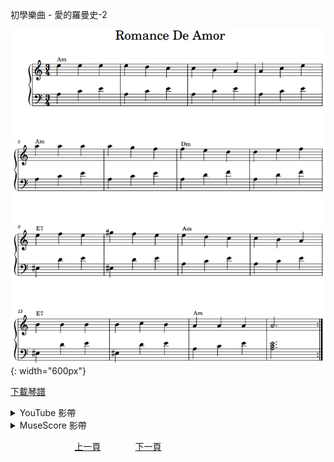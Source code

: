 ﻿---
keywords: 初學樂曲 - 愛的羅曼史-2
---
初學樂曲 - 愛的羅曼史-2

![愛的羅曼史-2](/assets/Piano/B-Romance-2.png){: width="600px"}

<a href="/assets/Piano/B-Romance-2.pdf" target="_blank">下載琴譜</a>

<details>
  <summary>YouTube 影帶</summary>
<ol>
<iframe width="560" height="315" src="https://www.youtube.com/embed/l0wSkV38rWs" title="愛的羅曼史 2" frameborder="0" allow="accelerometer; autoplay; clipboard-write; encrypted-media; gyroscope; picture-in-picture; web-share" allowfullscreen></iframe>
</ol>
</details>

<details>
  <summary>MuseScore 影帶</summary>
<ol>
<a href="https://musescore.com/user/65457238/scores/11054860?share=copy_link" target="_blank">Open to Play</a>
</ol>
</details>



&nbsp;&nbsp;&nbsp;&nbsp;&nbsp;&nbsp;&nbsp;&nbsp;&nbsp;&nbsp;&nbsp;&nbsp;
&nbsp;&nbsp;&nbsp;&nbsp;&nbsp;&nbsp;&nbsp;&nbsp;&nbsp;&nbsp;&nbsp;&nbsp;
[上一頁](B-Romance)
&nbsp;&nbsp;&nbsp;&nbsp;&nbsp;&nbsp;&nbsp;&nbsp;&nbsp;&nbsp;&nbsp;&nbsp;
[下一頁](Tutor)









